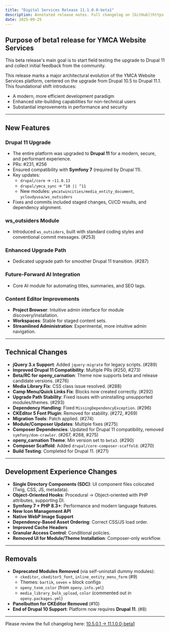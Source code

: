 ```yaml
---
title: "Digital Services Release 11.1.0.0-beta1"
description: Annotated release notes. Full changelog on [GitHub](https://github.com/YCloudYUSA/yusaopeny/releases/tag/11.1.0.0-beta1)
date: 2025-09-25
---
```


## Purpose of beta1 release for YMCA Website Services

This beta release's main goal is to start field testing the upgrade to Drupal 11 and collect initial feedback from the community.  

This release marks a major architectural evolution of the YMCA Website Services platform, centered on the upgrade from Drupal 10.5 to Drupal 11.1.  
This foundational shift introduces:
- A modern, more efficient development paradigm  
- Enhanced site-building capabilities for non-technical users  
- Substantial improvements in performance and security  

---

## New Features

### Drupal 11 Upgrade
- The entire platform was upgraded to **Drupal 11** for a modern, secure, and performant experience.  
- PRs: #231, #256  
- Ensured compatibility with **Symfony 7** (required by Drupal 11).  
- Key updates:  
  - `drupal/core` → `~11.0.13`  
  - `drupal/ymca_sync` → `^10 || ^11`  
  - New modules: `ymcatwincities/media_entity_document`, `ycloudyusa/ws_outsiders`  
- Fixes and commits included staged changes, CI/CD results, and dependency alignment.  

### ws_outsiders Module
- Introduced `ws_outsiders`, built with standard coding styles and conventional commit messages. (#253)

### Enhanced Upgrade Path
- Dedicated upgrade path for smoother Drupal 11 transition. (#287)

### Future-Forward AI Integration
- Core AI module for automating titles, summaries, and SEO tags.  

### Content Editor Improvements
- **Project Browser**: Intuitive admin interface for module discovery/installation.  
- **Workspaces**: Stable for staged content sets.  
- **Streamlined Administration**: Experimental, more intuitive admin navigation.  

---

## Technical Changes

- **jQuery 3.x Support**: Added `jquery-migrate` for legacy scripts. (#289)  
- **Improved Drupal 11 Compatibility**: Multiple PRs (#250, #273)  
- **Beta/RC for openy_carnation**: Theme now supports beta and release candidate versions. (#276)  
- **Media Library Fix**: CSS class issue resolved. (#288)  
- **Camp Menu/Quick Links Fix**: Blocks now created correctly. (#292)  
- **Upgrade Path Stability**: Fixed issues with uninstalling unsupported modules/themes. (#293)  
- **Dependency Handling**: Fixed `MissingDependencyException`. (#296)  
- **CKEditor 5 Font Plugin**: Removed for stability. (#272, #269)  
- **Migration Tools**: Patch applied. (#274)  
- **Module/Composer Updates**: Multiple fixes (#275)  
- **Composer Dependencies**: Updated for Drupal 11 compatibility, removed `symfony/dom-crawler`. (#267, #268, #275)  
- **openy_carnation Theme**: Min version set to `beta3`. (#290)  
- **Composer Scaffold**: Added `drupal/core-composer-scaffold`. (#270)  
- **Build Testing**: Completed for Drupal 11. (#271)  

---

## Development Experience Changes

- **Single Directory Components (SDC)**: UI component files colocated (Twig, CSS, JS, metadata).  
- **Object-Oriented Hooks**: Procedural → Object-oriented with PHP attributes, supporting DI.  
- **Symfony 7 + PHP 8.3+**: Performance and modern language features.  
- **New Icon Management API**  
- **Native WebP Image Support**  
- **Dependency-Based Asset Ordering**: Correct CSS/JS load order.  
- **Improved Cache Headers**  
- **Granular Access Control**: Conditional policies.  
- **Removed UI for Module/Theme Installation**: Composer-only workflow.  

---

## Removals

- **Deprecated Modules Removed** (via self-uninstall dummy modules):  
  - `ckeditor`, `ckeditor5_font`, `inline_entity_menu_form` (#9)  
  - Themes: `bartik`, `seven` + block configs  
  - `openy_txnm_color` (from `openy.info.yml`)  
  - `media_library_bulk_upload`, `color` (commented out in `openy.packages.yml`)  
- **Panelbutton for CKEditor Removed** (#10)  
- **End of Drupal 10 Support**: Platform now requires **Drupal 11**. (#8)  

---

Please review the full changelog here: 
[10.5.0.1 → 11.1.0.0-beta1](https://github.com/YCloudYUSA/yusaopeny/compare/10.5.0.1...11.1.0.0-beta1)
